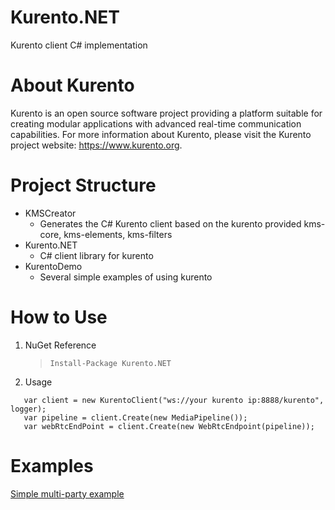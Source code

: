 # Kurento.NET
Kurento client C# implementation

# About Kurento
Kurento is an open source software project providing a platform suitable for creating modular applications with advanced real-time communication capabilities. For more information about Kurento, please visit the Kurento project website: https://www.kurento.org.

# Project Structure

+ KMSCreator
   + Generates the C# Kurento client based on the kurento provided kms-core, kms-elements, kms-filters
+ Kurento.NET
   + C# client library for kurento
+ KurentoDemo
   + Several simple examples of using kurento

# How to Use

1. NuGet Reference
   > ```Install-Package Kurento.NET```
2. Usage
 ```
    var client = new KurentoClient("ws://your kurento ip:8888/kurento", logger);
    var pipeline = client.Create(new MediaPipeline());
    var webRtcEndPoint = client.Create(new WebRtcEndpoint(pipeline));
```


# Examples

[Simple multi-party example](https://github.com/oBears/KurentoDemo)
